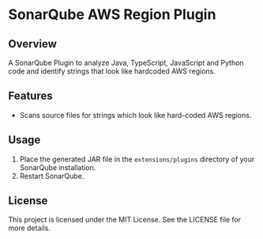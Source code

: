 # SonarQube AWS Region Plugin

## Overview
A SonarQube Plugin to analyze Java, TypeScript, JavaScript and Python code and identify strings that look like hardcoded AWS regions.

## Features
- Scans source files for strings which look like hard-coded AWS regions.

## Usage
1. Place the generated JAR file in the `extensions/plugins` directory of your SonarQube installation.
2. Restart SonarQube.

## License
This project is licensed under the MIT License. See the LICENSE file for more details.
